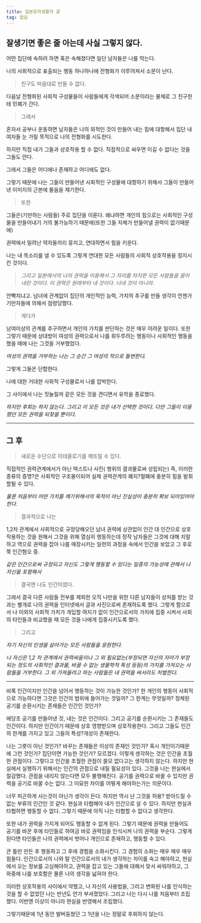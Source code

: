 ```yaml
---
title: 일본유학생활의 끝
tag: 잡담
---
```




## 잘생기면 좋은 줄 아는데 사실 그렇지 않다.

어떤 집단에 속하려 하면 혹은 속해졌다면 일단 남자들은 나를 막는다.

나의 사회적으로 표출되는 행동 하나하나에 전형화가 이루어져서 소문이 난다.

> 친구도 마음대로 만들 수 없다.

다음날 전형화된 사회적 구성물들이 사람들에게 각색되어 소문이라는 물체로 그 친구한테 민폐가 간다.

> 그래서 

혼자서 공부나 운동하면 남자들은 나의 외적인 것이 만들어 내는 힘에 대항해서 집단 내 여자들 눈 가릴 목적으로 나의 전형화를 시도한다.

하지만 직접 내가 그들과 상호작용 할 수 없다. 직접적으로 싸우면 이길 수 없다는 것을 그들도 안다.

그래서 그들은 어디에나 존재하고 어디에도 없다.

그렇기 때문에 나는 그들이 만들어낸 사회적인 구성물에 대항하기 위해서 그들이 만들어낸 이미지의 근본에 물음을 제기한다.

> 또한

 그들은(기만하는 사람들) 주로 집단을 이룬다. 왜냐하면 개인의 힘으로는 사회적인 구성물을 만들어내기 거의 불가능하기 때문에(또한 그들 자체가 만들어낼 권력이 없기때문에) 

권력에서 밀려난 약자들끼리 뭉치고, 연대하면서 힘을 키운다.

나는 내 목소리를 낼 수 있도록 그렇게 연대한 모든 사람들의 사회적 상호작용을 정지시킨 것이다. 

> _그리고 일본에서의 나의 권력을 이용해서 그 자리를 차지한 모든 사람들을 끌어 내린 것이다. 이 권력은 원래부터 내 것이다. 너네 것이 아니라._

안빡치냐고. 남녀에 관계없이 집단의 개인적인 능력, 가치의 추구를 만들 생각이 언젠가 기만자들에 의해서 점령당했다. 

> 게다가

남여이상의 관계를 추구하면서 개인의 가치를 판단하는 것은 매우 어려운 일이다. 또한 그렇기 때문에 상대방이 여성의 권력으로서 나를 휘두루려는 행동이나 사회적인 행동을 했을 때에 나는 그것을 거부했었다.

_여성의 권력을 거부하는 나는 그 순간 그 여성의 적으로 돌변한다._

 그렇게 그들은 단합한다.

 나에 대한 거대한 사회적 구성물로서 나를 압박한다. 

 그 사이에서 나는 짓눌릴꺼 같은 모든 것을 견디면서 유학을 종료했다.

_하지만 후회는 하지 않는다. 그리고 이 모든 것은 내가 선택한 것이다. 다만 그들이 이용했던 모든 권력을 되찾을 뿐이다._



---

## 그 후

> 새로운 수단으로 이데올로기를 깨뜨릴 수 있다. 

직접적인 권력관계에서가 아닌 텍스트나 사진( 행위의 결과물로써 성립되는) 즉, 이러한 종류의 증명?은 사회적인 구조물이되어 실제 권력관계의 폐지?철폐에 충분히 힘을 발휘할될 수 있다. 

_물론 처음부터 어떤 가치를 깨기위해서의 목적이 아닌 진실성이 충분히 확보 되어있어야한다._

   

> 결과적으로 나는

1,2차 관계에서 사회적으로 규정당해오던 남녀 권력에 상관없이 인간 대 인간으로 상호작용하는 것을 원해서 그것을 위해 열심히 행동하는데 정작 남자들은 그것에 대해 지랄하고 역으로 권력을 잡아 나를 매장시키는 일련의 과정을 속에서 인간을 보았고 그 후로 쭉 인간혐오 중. 

_같은 인간으로써 규정되고 자신도 그렇게 행동할 수 있다는 일종의 가능성에 관해서 나 자신을 포함해서_

   

> 결국엔 나도 인간이였다.

그래서 결국 다른 사람들 전부를 제외한 오직 나만을 위한 다른 남자들이 상처를 받는 것과는 별개로 나의 권력을 인터넷에서 글과 사진으로써 존재하도록 했다. 그렇게 함으로서 나 이외의 사회적 가치가 개입할 여지가 없이 인간으로서의 가치에 집중 시켜서 사회의 타인들과 비교했을 때 모든 것을 나에게 집중시키도록 했다.

   

>  그리고

_자기 자신의 인생을 살아가는 모든 사람들을 응원한다._

_나 자신은 1,2 차 관계에서 권력싸움이나 그 외 필요없는(부정되면 자신의 자아가 부정되는 정도의 사회적인 결과물, 바꿀 수 없는 생물학적 특성 등등)의 가치를 가져오는 사람들을 거부한다. 그 외 가져올려고 하는 사람들은 내 권력을 써서라도 처벌한다._

---

비록 인간이지만 인간을 넘어서 행동하는 것이 가능한 것인가? 한 개인의 행동이 사회적으로 가능하다면 그것은 인간의 범위에 들어가는 것일까? 그 한계는 무엇일까? 정제된 공기를 순환시키는 존재들은 인간인 것인가? 

애당초 공기를 만들어낸 것, 내는 것은 인간이다. 그리고 공기를 순환시키는 그 존재들도 인간이다. 하지만 인간이기 때문에 상호 영향받으며 상호작용한다. 그리고 그들도 인간의 한계를 가지고 있고 그들의 특성?개성이 존재한다. 

 나는 그릇이 아닌 것인가? 바꾸는 존재들은 이상의 존재인 것인가? 혹시 개인이기때문에 그런 것인가? 집단이면 가능한 것인가? 모르겠다. 이렇게 생각하는 것은 인간을 초월한 관점이다. 그렇다고 인간을 초월한 관점이 쓸모 없다고는 생각하지 않는다. 하지만 현실에서 실행하기 위해서는 인간의 관점으로 내릴 필요성이 있다. 그것을 나는 현실에서 절감했다. 관점을 내리지 않는다면 모두 불행해진다. 공기를 권력으로 바꿀 수 있지만 권력을 공기로 바꿀 수는 없다. 그 미묘한 차이를 어떻게 해야하는가는 의문이다.

 너무 피곤하게 사는것이 아닌가 생각이 든다. 하지만 역시 난 그것을 허용? 받아드릴 수 없는 부류의 인간인 것 같다.  현실과 타협해야 내가 인간으로 살 수 있다. 하지만 현실과 타협하면 행동할 수 없다. 그렇기 때문에 아직 나는 타협할 수 없다고 생각한다.

또한 내가 권력을 가지게 되어도 행동할 수 없게 된다. 그렇기 때문에 권력을 만들어도 공기를 바꾼 후에 타인들로 하여금 바로 권력임을 인식시켜 나의 권력을 부순다. 그렇게 된다면 타인들은 나의 권력에서 벗어나 개인으로 존재하고, 행동할 수 있다.

 큰 틀만 만든 후 행동하고 그 후에 경험을 소화시킨다. 그 경험의 소화는 매우 매우 매우 힘들다. 인간으로서의 나와 탈 인간으로서의 내가 생각하는 차이를 숙고 해야하고, 현실에서 오는 정보를 고심해야하고, 권력을 잡고 있는 그들에 대해서 맞서 싸워야하고, 그 와중에 나를 보호함은 물론 나의 생각을 넓혀야 한다. 

이러한 상호작용의 사이에서 약했고, 나 자신의 사용법을, 그리고 변화된 나를 인식하는 것을 할 수 없었던 나는 반년도 안가 부셔졌었다. 그리고 나는 다시 나를 처음부터 조립했다. 이번엔 이상이 아니라 현실을 반영해서 조립했다. 

그렇기때문에 1년 동안 발버둥쳤던 그 1년을 나는 정말로 후회하지 않는다.


